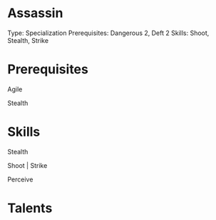 # Assassin

Type: Specialization
Prerequisites: Dangerous 2, Deft 2
Skills: Shoot, Stealth, Strike

# Prerequisites

Agile

Stealth

# Skills

Stealth

Shoot | Strike

Perceive

# Talents